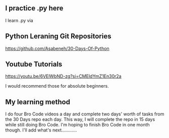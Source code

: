 ##     I practice .py here
I learn .py via
## Python Leraning Git Repositories
https://github.com/Asabeneh/30-Days-Of-Python 
## Youtube Tutorials 
https://youtu.be/6VElWbND-zg?si=CMEldYmZ1En30r2a

I would recommend those for absolute beginners.

## My learning method
I do four Bro Code videos a day and complete two days' worth of tasks from the 30 Days repo each day. 
This way, I will complete the repo in 15 days while still doing Bro Code. 
I'm hoping to finish Bro Code in one month though.
I'll add what's next............
